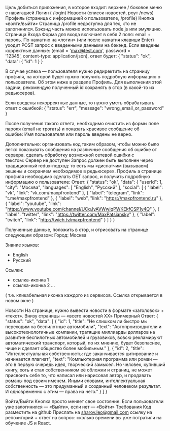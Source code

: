 Цель добиться приложения, в которое входит:
верхнее / боковое меню с навигацией
Логин ( /login)
Новости (список новостей, роут /news)
Профиль (страница с информацией о пользователе, /profile)
Кнопка «войти/выйти»
Страница /profile недоступна для тех, кто не залогинился.
Бэкэнд часть можно использовать node.js или эмуляцию.
Страница Входа
Форма для входа включает в себя 2 поля: email + пароль. По нажатию на «логин» (или после нажатия клавиши Enter) уходит POST запрос с введенными данными на бэкэнд.
Если введены корректные данные: (email = 'max@test.com', password = '12345', content-type: application/json), ответ будет:
{
  "status": "ok",
  "data": {
    "id": 1
  }
}

В случае успеха — пользователя нужно редиректить на страницу профиля, на которой будет нужно получить подробную информацию о пользователе. Об этом ниже в разделе Профиль. Для выполнения этой задачи, рекомендую полученный id сохранять в стор (в какой-то из редьюсеров).

Если введены некорректные данные, то нужно уметь обрабатывать ответ с ошибкой:
{
  "status": "err",
  "message": "wrong_email_or_password"
}



После получения такого ответа, необходимо очистить из формы поле пароля (email не трогать) и показать красивое сообщение об ошибке: Имя пользователя или пароль введены не верно.

Дополнительно:
организовать код таким образом, чтобы можно было легко показывать сообщения на различные сообщения об ошибке от сервера.
сделать обработку возможной сетевой ошибки с текстом: Сервер не доступен
Запрос должен быть выполнен через традиционный redux-подход: то есть мы «диспатчим (вызываем) экшены и сохраняем необходимое в редьюсере».
Профиль
а странице профиля необходимо сделать GET запрос, и получить подробную информацию о пользователе:
Ответ:
{
  "status": "ok",
  "data": {
    "userId": 1,
    "city": "Москва",
    "languages": [
      "English",
      "Русский"
    ],
    "social": [
      {
        "label": "vk",
        "link": "vk.com/maxpfrontend"
      },
      {
        "label": "telegram",
        "link": "t.me/maxpfrontend"
      },
      {
        "label": "web",
        "link": "https://maxpfrontend.ru"
      },
      {
        "label": "youtube",
        "link": "https://www.youtube.com/channel/UCqJyAVWwIqPWKEkfCSP1y4Q"
      },
      {
        "label": "twitter",
        "link": "https://twitter.com/MaxPatsiansky"
      },
      {
        "label": "twitch",
        "link": "http://twich.tv/maxpfrontend"
      }
    ]
  }
}

Полученные данные, положить в стор, и отрисовать на странице следующим образом:
Город: Москва

Знание языков:
 + English
 + Русский

Ссылки:

+ ссылка-иконка 1
+ ссылка-иконка 2
...

(
  т.е. кликабельная иконка каждого из сервисов.
  Ссылка открывается в новом окне
)

Новости
На странице, нужно вывести новости в формате «заголовок» + «текст». Внизу страницы — «всего новостей ХХ» 
Примерный Ответ:
{
  "status": "ok",
  "data": [
    {
      "id": 1,
      "title": "Не слишком ли быстро мы переходим на беспилотные автомобили",
      "text": "Автопроизводители и высокотехнологичные компании, тратящие миллиарды долларов на развитие беспилотных автомобилей и грузовиков, вовсю рекламируют автоматический транспорт, который, по их мнению, будет безопаснее, чище и сделает общество более мобильным."
    },
    {
      "id": 2,
      "title": "Интеллектуальная собственность: где заканчивается цитирование и начинается плагиат",
      "text": "Компьютерная программа или роман — это в первую очередь идея, творческий замысел. Но человек, купивший книгу, хоть и стал собственником её обложки и страниц, не может присвоить себе то, что написал или нарисовал автор, и продавать романы под своим именем. Иными словами, интеллектуальная собственность — это придуманный и созданный человеком результат. И одновременно с этим — права на него."
    }
  ]
}

Войти/Выйти
Кнопка просто меняет свое состояние. Если пользователи уже залогинился — «Выйти», если нет — «Войти»
Требования
Код разместить на github
Прислать  на sharov.leo@gmail.com ссылку на репозиторий + ответ на вопрос: сколько времени вы уже потратили на обучение JS и React. 